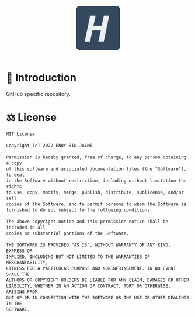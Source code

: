 <div align="center">
  <picture>
    <source height="120" media="(prefers-color-scheme: dark)" srcset="https://raw.githubusercontent.com/himpun/.github/main/media/logo-dark.svg">
    <source height="120" media="(prefers-color-scheme: light)" srcset="https://raw.githubusercontent.com/himpun/.github/main/media/logo-light.svg">
    <img alt="logo" height="120" src="https://raw.githubusercontent.com/himpun/.github/main/media/logo-light.svg" />
  </picture>
</div>
<br />

# 📝 Introduction

GitHub specific repository.

# ⚖️ License

```
MIT License

Copyright (c) 2022 ENDY BIN JASMI

Permission is hereby granted, free of charge, to any person obtaining a copy
of this software and associated documentation files (the "Software"), to deal
in the Software without restriction, including without limitation the rights
to use, copy, modify, merge, publish, distribute, sublicense, and/or sell
copies of the Software, and to permit persons to whom the Software is
furnished to do so, subject to the following conditions:

The above copyright notice and this permission notice shall be included in all
copies or substantial portions of the Software.

THE SOFTWARE IS PROVIDED "AS IS", WITHOUT WARRANTY OF ANY KIND, EXPRESS OR
IMPLIED, INCLUDING BUT NOT LIMITED TO THE WARRANTIES OF MERCHANTABILITY,
FITNESS FOR A PARTICULAR PURPOSE AND NONINFRINGEMENT. IN NO EVENT SHALL THE
AUTHORS OR COPYRIGHT HOLDERS BE LIABLE FOR ANY CLAIM, DAMAGES OR OTHER
LIABILITY, WHETHER IN AN ACTION OF CONTRACT, TORT OR OTHERWISE, ARISING FROM,
OUT OF OR IN CONNECTION WITH THE SOFTWARE OR THE USE OR OTHER DEALINGS IN THE
SOFTWARE.

```
